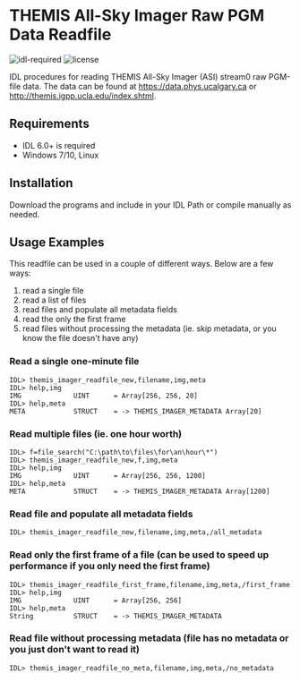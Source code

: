 # THEMIS All-Sky Imager Raw PGM Data Readfile

![idl-required](https://img.shields.io/badge/IDL-6.0%2B-lightgrey)
![license](https://img.shields.io/badge/license-MIT-brightgreen)

IDL procedures for reading THEMIS All-Sky Imager (ASI) stream0 raw PGM-file data. The data can be found at https://data.phys.ucalgary.ca or http://themis.igpp.ucla.edu/index.shtml.

## Requirements

- IDL 6.0+ is required
- Windows 7/10, Linux

## Installation

Download the programs and include in your IDL Path or compile manually as needed.

## Usage Examples

This readfile can be used in a couple of different ways. Below are a few ways:

1) read a single file
2) read a list of files
3) read files and populate all metadata fields
4) read the only the first frame
5) read files without processing the metadata (ie. skip metadata, or you know the file doesn't have any)

### Read a single one-minute file

```
IDL> themis_imager_readfile_new,filename,img,meta
IDL> help,img
IMG             UINT      = Array[256, 256, 20]
IDL> help,meta
META            STRUCT    = -> THEMIS_IMAGER_METADATA Array[20]
```

### Read multiple files (ie. one hour worth)

```
IDL> f=file_search("C:\path\to\files\for\an\hour\*")
IDL> themis_imager_readfile_new,f,img,meta
IDL> help,img
IMG             UINT      = Array[256, 256, 1200]
IDL> help,meta
META            STRUCT    = -> THEMIS_IMAGER_METADATA Array[1200]
```

### Read file and populate all metadata fields

```
IDL> themis_imager_readfile_new,filename,img,meta,/all_metadata
```

### Read only the first frame of a file (can be used to speed up performance if you only need the first frame)

```
IDL> themis_imager_readfile_first_frame,filename,img,meta,/first_frame
IDL> help,img
IMG             UINT      = Array[256, 256]
IDL> help,meta
String          STRUCT    = -> THEMIS_IMAGER_METADATA
```

### Read file without processing metadata (file has no metadata or you just don't want to read it)

```
IDL> themis_imager_readfile_no_meta,filename,img,meta,/no_metadata
```
